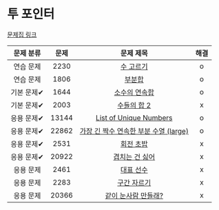 # 투 포인터

[문제집 링크](https://www.acmicpc.net/workbook/view/8709)

| 문제 분류 | 문제 | 문제 제목 | 해결 |
| :--: | :--: | :--: | :--: |
| 연습 문제 | 2230 | [수 고르기](https://www.acmicpc.net/problem/2230) | o |
| 연습 문제 | 1806 | [부분합](https://www.acmicpc.net/problem/1806) | o |
| 기본 문제✔ | 1644 | [소수의 연속합](https://www.acmicpc.net/problem/1644) | o |
| 기본 문제✔ | 2003 | [수들의 합 2](https://www.acmicpc.net/problem/2003) | x |
| 응용 문제✔ | 13144 | [List of Unique Numbers](https://www.acmicpc.net/problem/13144) | o |
| 응용 문제✔ | 22862 | [가장 긴 짝수 연속한 부분 수열 (large)](https://www.acmicpc.net/problem/22862) | o |
| 응용 문제✔ | 2531 | [회전 초밥](https://www.acmicpc.net/problem/2531) | x |
| 응용 문제✔ | 20922 | [겹치는 건 싫어](https://www.acmicpc.net/problem/20922) | x |
| 응용 문제 | 2461 | [대표 선수](https://www.acmicpc.net/problem/2461) | x |
| 응용 문제 | 2283 | [구간 자르기](https://www.acmicpc.net/problem/2283) | x |
| 응용 문제 | 20366 | [같이 눈사람 만들래?](https://www.acmicpc.net/problem/20366) | x |
